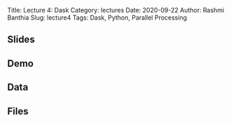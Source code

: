 Title: Lecture 4: Dask
Category: lectures
Date: 2020-09-22
Author: Rashmi Banthia
Slug: lecture4
Tags: Dask, Python, Parallel Processing

## Slides

<!-- - [Lecture 4: Dask | PDF]({attach}presentation/lecture4.pdf) 
- [Lecture 4: Dask | PPTX]({attach}presentation/lecture4.pptx) -->

## Demo

<!-- - [Lecture 4: Dask]({filename}demo/dask_demo.ipynb)  -->

## Data
<!-- - [NYC Parking Tickets Dataset](https://www.kaggle.com/new-york-city/nyc-parking-tickets) -->



## Files 
<!-- - [Dockerfile]({attach}demo/Dockerfile)
- [Dask Demo Readme PDF]({attach}demo/Dask Demo readme.pdf) -->

